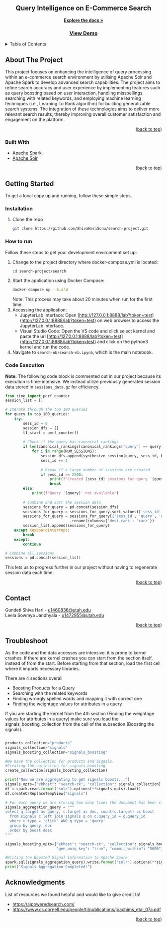 
<div align="center">

<h2 align="center">Query Intelligence on E-Commerce Search</h2>

  <p align="center">
    <a href="https://github.com/ShivaHariSonu/search-project"><strong>Explore the docs »</strong></a>
    <br />
    <a href="https://www.youtube.com/"><h3>View Demo</h3></a>
  </p>
</div>

<!-- TABLE OF CONTENTS -->
<details>
  <summary>Table of Contents</summary>
  <ol>
    <li>
      <a href="#about-the-project">About The Project</a>
      <ul>
        <li><a href="#built-with">Built With</a></li>
      </ul>
    </li>
    <li>
      <a href="#getting-started">Getting Started</a>
      <ul>
        <li><a href="#installation">Installation</a></li>
        <li><a href="#how-to-run">How to run</a></li>
        <li><a href="#code-execution">Code Execution</a></li>
      </ul>
    </li>
    <li><a href="#contact">Contact</a></li>
    <li><a href="#acknowledgments">Acknowledgments</a></li>
  </ol>
</details>



<!-- ABOUT THE PROJECT -->
## About The Project

This project focuses on enhancing the intelligence of query processing within an e-commerce search environment by utilising Apache Solr and Apache Spark to develop advanced search capabilities. The project aims to refine search accuracy and user experience by implementing features such as query boosting based on user interaction, handling misspellings, searching with related keywords, and employing machine learning techniques (i.e., Learning To Rank algorithm) for building generalizable search systems. The integration of these technologies aims to deliver more relevant search results, thereby improving overall customer satisfaction and engagement on the platform.

<p align="right">(<a href="#readme-top">back to top</a>)</p>



### Built With

* <a href="https://spark.apache.org/">Apache Spark </a>
* <a href="https://solr.apache.org/"> Apache Solr</a>

<p align="right">(<a href="#readme-top">back to top</a>)</p>



<!-- GETTING STARTED -->
## Getting Started
To get a local copy up and running, follow these simple steps.
### Installation
1. Clone the repo
   ```sh
   git clone https://github.com/ShivaHariSonu/search-project.git
### How to run
Follow these steps to get your development environment set up:
1. Change to the project directory where docker-compose.yml is located:
   ```sh
   cd search-project/search
2. Start the application using Docker Compose:
   ```sh
   docker-compose up --build
   ```
   Note: This process may take about 20 minutes when run for the first time.
3. Accessing the application:
   - JupyterLab interface: Open [http://127.0.0.1:8888/lab?token=test](http://127.0.0.1:8888/lab?token=test) on web browser to access the JupyterLab interface.
   - Visual Studio Code: Open the VS code and click select kernel and paste the url [http://127.0.0.1:8888/lab?token=test](http://127.0.0.1:8888/lab?token=test) and click on the python3 kernel and run the code.
4. Navigate to `search-nb/search-nb.ipynb`, which is the main notebook. 

### Code Execution

**Note:** The following code block is commented out in our project because its execution is time-intensive. We instead utilize previously generated session data stored in `sessions_data.gz` for efficiency.

```python
from time import perf_counter
session_list = []

# Iterate through the top 100 queries
for query in top_100_queries:
    try:
        sess_id = 0
        session_dfs = []
        t1_start = perf_counter()
        
        # Check if the query has canonical rankings
        if len(canonical_rankings[canonical_rankings['query'] == query]) > 0:
            for i in range(NUM_SESSIONS):
                session_dfs.append(synthesize_session(query, sess_id, baselines))
                sess_id += 1
                
                # Break if a large number of sessions are created
                if sess_id >= 2500:
                    print(f"Created {sess_id} sessions for query '{query}' in {perf_counter() - t1_start:.2f} seconds")
                    break
        else:
            print(f"Query '{query}' not available")
        
        # Combine and sort the session data
        sessions_for_query = pd.concat(session_dfs)
        sessions_for_query = sessions_for_query.sort_values(['sess_id', 'dest_rank'])
        sessions_for_query = sessions_for_query[['sess_id', 'query', 'dest_rank', 'clicked_doc_id', 'clicked']] \
                             .rename(columns={'dest_rank': 'rank'})
        session_list.append(sessions_for_query)
    except KeyboardInterrupt:
        break
    except:
        continue

# Combine all sessions
sessions = pd.concat(session_list)
```
This lets us to progress further in our project without having to regenerate session data each time. 
<p align="right">(<a href="#readme-top">back to top</a>)</p>


<!-- CONTACT -->
## Contact

Gundeti Shiva Hari - u1460836@utah.edu 
<br/>
Leela Sowmya Jandhyala - u1472955@utah.edu

<p align="right">(<a href="#readme-top">back to top</a>)</p>

<!-- Troubleshoot -->
## Troubleshoot
As the code and the data accesses are intensive, it is prone to kernel crashes. If there are kernel crashes you can start from the section itself, instead of from the start. Before starting from that section, load the first cell where it imports necessary libraries.

There are 4 sections overall

* Boosting Products for a Query
* Searching with the related keywords
* Finding wrongly spelled words and mapping it with correct one
* Finding the weightage values for attributes in a query

If you are starting the kernel from the 4th section (Finding the weightage values for attributes in a query) make sure you load the signals_boosting_collection from the cell of the subsection (Boosting the signals).
```python

products_collection="products"
signals_collection="signals"
signals_boosting_collection="signals_boosting"

#We have the collection for products and signals. 
#Creating the collection for signals_boosting
create_collection(signals_boosting_collection)

print("Now we are aggregating to get signals boosts...")
signals_opts={"zkhost": "search-zk", "collection": signals_collection}
df = spark.read.format("solr").options(**signals_opts).load()
df.createOrReplaceTempView("signals")

# For each query we are storing how many times the document has been clicked.
signals_aggregation_query = """
select q.target as query, c.target as doc, count(c.target) as boost
  from signals c left join signals q on c.query_id = q.query_id
  where c.type = 'click' AND q.type = 'query'
  group by query, doc
  order by boost desc
"""

signals_boosting_opts={"zkhost": "search-zk", "collection": signals_boosting_collection, 
                       "gen_uniq_key": "true", "commit_within": "5000"}

#Writing the Boosted Signal Information to Apache Spark
spark.sql(signals_aggregation_query).write.format("solr").options(**signals_boosting_opts).mode("overwrite").save()
print("Signals Aggregation Completed!")

```


<!-- ACKNOWLEDGMENTS -->
## Acknowledgments
List of resources we found helpful and would like to give credit to!
* https://aipoweredsearch.com/
* https://www.cs.cornell.edu/people/tj/publications/joachims_etal_07a.pdf

<p align="right">(<a href="#readme-top">back to top</a>)</p>



